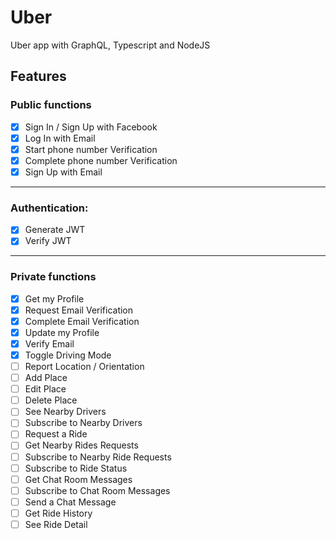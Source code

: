 # Uber

Uber app with GraphQL, Typescript and NodeJS

## Features

### Public functions

- [x] Sign In / Sign Up with Facebook
- [x] Log In with Email
- [x] Start phone number Verification
- [x] Complete phone number Verification
- [x] Sign Up with Email

---

### Authentication:

- [x] Generate JWT
- [x] Verify JWT

---

### Private functions

- [x] Get my Profile
- [x] Request Email Verification
- [x] Complete Email Verification
- [x] Update my Profile
- [x] Verify Email
- [x] Toggle Driving Mode
- [ ] Report Location / Orientation
- [ ] Add Place
- [ ] Edit Place
- [ ] Delete Place
- [ ] See Nearby Drivers
- [ ] Subscribe to Nearby Drivers
- [ ] Request a Ride
- [ ] Get Nearby Rides Requests
- [ ] Subscribe to Nearby Ride Requests
- [ ] Subscribe to Ride Status
- [ ] Get Chat Room Messages
- [ ] Subscribe to Chat Room Messages
- [ ] Send a Chat Message
- [ ] Get Ride History
- [ ] See Ride Detail
